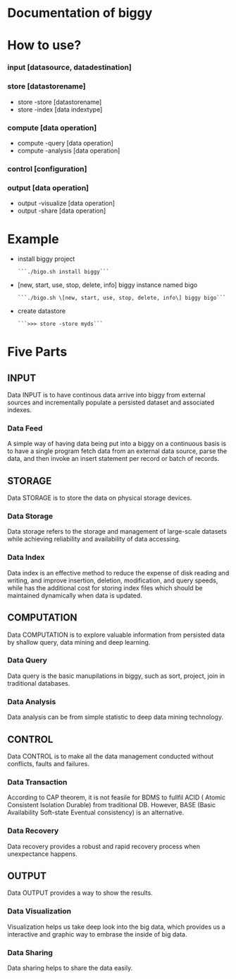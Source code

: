 # Documentation of biggy

# How to use?

### input [datasource, datadestination]

### store [datastorename]
* store -store [datastorename]
* store -index [data indextype]

### compute [data operation]
* compute -query [data operation]
* compute -analysis [data operation]

### control [configuration]

### output [data operation]
* output -visualize [data operation]
* output -share [data operation]

# Example
* install biggy project
      
      ```./bigo.sh install biggy```
* \[new, start, use, stop, delete, info\] biggy instance named bigo
      
      ```./bigo.sh \[new, start, use, stop, delete, info\] biggy bigo```
* create datastore

      ```>>> store -store myds```

# Five Parts

## INPUT
Data INPUT is to have continous data arrive into biggy from external sources and incrementally populate a persisted dataset and associated indexes.

### Data Feed
A simple way of having data being put into a biggy on a continuous basis is to have a single program fetch data from an external data source, parse the data, and then invoke an insert statement per record or batch of records.

## STORAGE
Data STORAGE is to store the data on physical storage devices.

### Data Storage
Data storage refers to the storage and management of large-scale datasets while achieving reliability and availability of data accessing.

### Data Index
Data index is an effective method to reduce the expense of disk reading and writing, and improve insertion, deletion, modification, and query speeds, while has the additional cost for storing index files which should be maintained dynamically when data is updated.

## COMPUTATION
Data COMPUTATION is to explore valuable information from persisted data by shallow query, data mining and deep learning.

### Data Query
Data query is the basic manupilations in biggy, such as sort, project, join in traditional databases. 

### Data Analysis
Data analysis can be from simple statistic to deep data mining technology.

## CONTROL
Data CONTROL is to make all the data management conducted without conflicts, faults and failures.

### Data Transaction
According to CAP theorem, it is not feasile for BDMS to fullfil ACID ( Atomic Consistent Isolation Durable) from traditional DB. However, BASE (Basic Availability Soft-state Eventual consistency) is an alternative.

### Data Recovery
Data recovery provides a robust and rapid recovery process when unexpectance happens.

## OUTPUT
Data OUTPUT provides a way to show the results.

### Data Visualization
Visualization helps us take deep look into the big data, which provides us a interactive and graphic way to embrase the inside of big data.

### Data Sharing
Data sharing helps to share the data easily.
